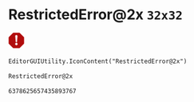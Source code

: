 # RestrictedError@2x `32x32`
<img src="/img/RestrictedError@2x.png" width=32 height=32>

``` CSharp
EditorGUIUtility.IconContent("RestrictedError@2x")
```
```
RestrictedError@2x
```
```
6378625657435893767
```
